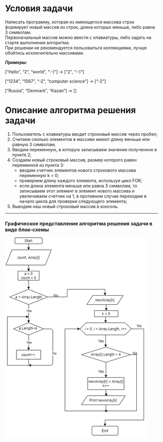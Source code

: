  # **Условия задачи**

  Написать программу, которая из имеющегося массива строк формирует новый массив из строк, длина которых меньше, либо равна 3 символам.  
  Первоначальный массив можно ввести с клавиатуры, либо задать на старте выполнения алгоритма.  
  При решении не рекомендуется пользоваться коллекциями, лучше обойтись исключительно массивами.

**_Примеры:_**

[“Hello”, “2”, “world”, “:-)”] → [“2”, “:-)”]

[“1234”, “1567”, “-2”, “computer science”] → [“-2”]

[“Russia”, “Denmark”, “Kazan”] → []

# **Описание алгоритма решения задачи**

1. Пользователь с клавиатуры вводит строковый массив через пробел;
2. Считаем сколько элементов в массиве имеют длину меньше или равную 3 символам;
3. Вводим переменную, в которую записываем значение полученное в пункте 2;
4. Создаем новый строковый массив, размер которого равен переменной из пункта 3:
    + вводим счетчик элементов нового строкового массива переменную k = 0;
    + проверяем длину каждого элемента, используя цикл FOR;
    + если длина элемента меньше или равна 3 символам, то записываем этот элемент в элемент нового массива и увеличиваем счетчик на 1, в противном случае переходим в начало цикла для проверки следующего элемента;
5. Выводим наш новый строковый массив в консоль.

***

### Графическое представление алгоритма решения задачи в виде блок-схемы
![Блок-схема](%D0%B1%D0%BB%D0%BE%D0%BA-%D1%81%D1%85%D0%B5%D0%BC%D0%B0.png)
<br>